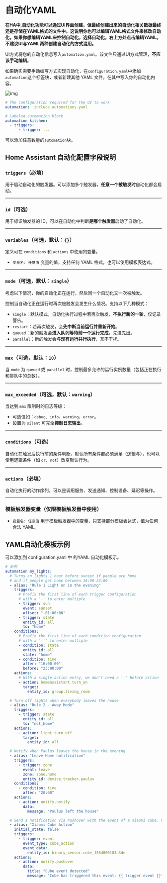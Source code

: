 # 自动化YAML

**在HA中,自动化功能可以通过UI界面创建，但最终创建出来的自动化相关数据最终还是存储在YAML格式的文件中。这说明你也可以编辑YAML格式文件来修改自动化，如果你想编辑YAML来控制自动化，选择自动化，右上方处点击编辑YAML。不建议UI与YAML两种创建自动化的方式混用。**

UI方式将您的自动化信息写入`automation.yaml`。该文件只通过UI方式管理，**不应该手动编辑**。

如果确实需要手动编写方式实现自动化，在`configuration.yaml`中添加`automation`这个标签块，或者新建其他 YAML 文件，在其中写入你的自动化内容。

![img](../../../resource/pic/QQ_1747812521490.png)

```yml
# The configuration required for the UI to work
automation: !include automations.yaml

# Labeled automation block
automation kitchen:
  - triggers:
      - trigger: ...
```

可以添加任意数量的`automation`块。

## Home Assistant 自动化配置字段说明

### `triggers`（必填）

用于启动自动化的触发器。可以添加多个触发器，**任意一个被触发时**自动化都会启动。

------

### `id`（可选）

用于标识触发器的 ID，可以在自动化中判断**是哪个触发器**启动了自动化。

------

### `variables`（可选，默认：`{}`）

定义可在 `conditions` 和 `actions` 中使用的变量。

- `变量名: 任意值`
   变量的值，支持任何 YAML 格式，也可以使用模板表达式。

------

### `mode`（可选，默认：`single`）

考虑以下情况，你的自动化正在运行，然后同一个自动化又一次被触发。

控制当自动化正在运行时再次被触发会发生什么情况。支持以下几种模式：

- `single`：默认模式，自动化执行过程中若再次触发，**不执行新的一轮**，仅记录警告。
- `restart`：若再次触发，会**先中断当前运行并重新开始**。
- `queued`：新的触发会**进入队列等待前一个运行完成**，先进先出。
- `parallel`：新的触发会**与现有运行并行执行**，互不干扰。

------

### `max`（可选，默认：`10`）

当 `mode` 为 `queued` 或 `parallel` 时，控制最多允许的运行实例数量（包括正在执行和排队中的总数）。

------

### `max_exceeded`（可选，默认：`warning`）

当达到 `max` 限制时的日志等级：

- 可选值如：`debug`、`info`、`warning`、`error`。
- 设置为 `silent` 可完全**抑制日志输出**。

------

### `conditions`（可选）

自动化在触发后执行前的条件判断。默认所有条件都必须满足（逻辑与），也可以使用逻辑条件（如 `or`、`not`）改变默认行为。

------

### `actions`（必填）

自动化执行的动作序列。可以是调用服务、发送通知、控制设备、延迟等操作。

------

### 模板触发器变量（仅限模板触发器中使用）

- `变量名: 任意值`
   用于模板触发器中的变量，只支持部分模板表达式，值为任何合法 YAML。



## YAML自动化模板示例

可以添加到 configuration.yaml 中 的YAML 自动化模板示。

```yml
# 示例
automation my_lights:
  # Turns on lights 1 hour before sunset if people are home
  # and if people get home between 16:00-23:00
  - alias: "Rule 1 Light on in the evening"
    triggers:
      # Prefix the first line of each trigger configuration
      # with a '-' to enter multiple
      - trigger: sun
        event: sunset
        offset: "-01:00:00"
      - trigger: state
        entity_id: all
        to: "home"
    conditions:
      # Prefix the first line of each condition configuration
      # with a '-'' to enter multiple
      - condition: state
        entity_id: all
        state: "home"
      - condition: time
        after: "16:00:00"
        before: "23:00:00"
    actions:
      # With a single action entry, we don't need a '-' before action - though you can if you want to
      - action: homeassistant.turn_on
        target:
          entity_id: group.living_room

  # Turn off lights when everybody leaves the house
  - alias: "Rule 2 - Away Mode"
    triggers:
      - trigger: state
        entity_id: all
        to: "not_home"
    actions:
      - action: light.turn_off
        target:
          entity_id: all

  # Notify when Paulus leaves the house in the evening
  - alias: "Leave Home notification"
    triggers:
      - trigger: zone
        event: leave
        zone: zone.home
        entity_id: device_tracker.paulus
    conditions:
      - condition: time
        after: "20:00"
    actions:
      - action: notify.notify
        data:
          message: "Paulus left the house"

  # Send a notification via Pushover with the event of a Xiaomi cube. Custom event from the Xiaomi integration.
  - alias: "Xiaomi Cube Action"
    initial_state: false
    triggers:
      - trigger: event
        event_type: cube_action
        event_data:
          entity_id: binary_sensor.cube_158d000103a3de
    actions:
      - action: notify.pushover
        data:
          title: "Cube event detected"
          message: "Cube has triggered this event: {{ trigger.event }}"
```

